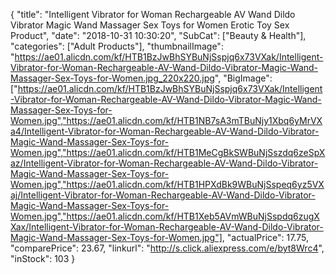 {
	"title": "Intelligent Vibrator for Woman Rechargeable AV Wand Dildo Vibrator Magic Wand Massager Sex Toys for Women Erotic Toy Sex Product",
	"date": "2018-10-31 10:30:20",
	"SubCat": ["Beauty & Health"],
	"categories": ["Adult Products"],
	"thumbnailImage": "https://ae01.alicdn.com/kf/HTB1BzJwBhSYBuNjSspjq6x73VXak/Intelligent-Vibrator-for-Woman-Rechargeable-AV-Wand-Dildo-Vibrator-Magic-Wand-Massager-Sex-Toys-for-Women.jpg_220x220.jpg",
	"BigImage": ["https://ae01.alicdn.com/kf/HTB1BzJwBhSYBuNjSspjq6x73VXak/Intelligent-Vibrator-for-Woman-Rechargeable-AV-Wand-Dildo-Vibrator-Magic-Wand-Massager-Sex-Toys-for-Women.jpg","https://ae01.alicdn.com/kf/HTB1NB7sA3mTBuNjy1Xbq6yMrVXa4/Intelligent-Vibrator-for-Woman-Rechargeable-AV-Wand-Dildo-Vibrator-Magic-Wand-Massager-Sex-Toys-for-Women.jpg","https://ae01.alicdn.com/kf/HTB1MeCgBkSWBuNjSszdq6zeSpXaz/Intelligent-Vibrator-for-Woman-Rechargeable-AV-Wand-Dildo-Vibrator-Magic-Wand-Massager-Sex-Toys-for-Women.jpg","https://ae01.alicdn.com/kf/HTB1HPXdBk9WBuNjSspeq6yz5VXaj/Intelligent-Vibrator-for-Woman-Rechargeable-AV-Wand-Dildo-Vibrator-Magic-Wand-Massager-Sex-Toys-for-Women.jpg","https://ae01.alicdn.com/kf/HTB1Xeb5AVmWBuNjSspdq6zugXXax/Intelligent-Vibrator-for-Woman-Rechargeable-AV-Wand-Dildo-Vibrator-Magic-Wand-Massager-Sex-Toys-for-Women.jpg"],
	"actualPrice": 17.75,
	"comparePrice": 23.67,
	"linkurl": "http://s.click.aliexpress.com/e/byt8Wrc4",
	"inStock": 103
}
